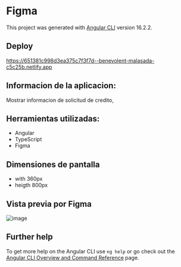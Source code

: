 # Figma

This project was generated with [Angular CLI](https://github.com/angular/angular-cli) version 16.2.2.   

## Deploy

https://651381c998d3ea375c7f3f7d--benevolent-malasada-c5c25b.netlify.app

## Informacion de la aplicacion: 

Mostrar informacion de solicitud de credito,

## Herramientas utilizadas: 

- Angular
- TypeScript
- Figma
  
## Dimensiones de pantalla

- with 360px 
- heigth 800px
  
## Vista previa por Figma

![image](https://github.com/EmelyTarazonaPerez/load-summary/assets/122141594/1275187c-874e-4f54-8f52-5e1ab067c91e)

## Further help

To get more help on the Angular CLI use `ng help` or go check out the [Angular CLI Overview and Command Reference](https://angular.io/cli) page.
